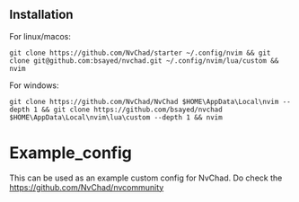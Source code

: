 ## Installation
For linux/macos:
```
git clone https://github.com/NvChad/starter ~/.config/nvim && git clone git@github.com:bsayed/nvchad.git ~/.config/nvim/lua/custom && nvim
```

For windows:
```
git clone https://github.com/NvChad/NvChad $HOME\AppData\Local\nvim --depth 1 && git clone https://github.com/bsayed/nvchad $HOME\AppData\Local\nvim\lua\custom --depth 1 && nvim
```

# Example_config

This can be used as an example custom config for NvChad. Do check the https://github.com/NvChad/nvcommunity
